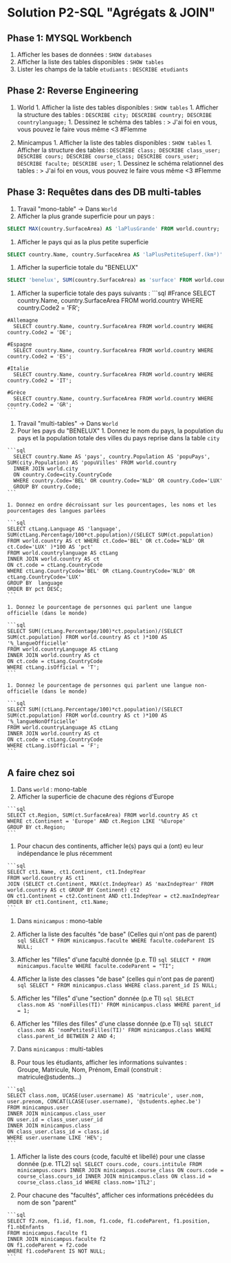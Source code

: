 # Solution P2-SQL "Agrégats & JOIN"

## Phase 1: MYSQL Workbench

1. Afficher les bases de données : `SHOW databases`  
1. Afficher la liste des tables disponibles : `SHOW tables`  
1. Lister les champs de la table `etudiants` : `DESCRIBE etudiants`

## Phase 2: Reverse Engineering
  1. World
    1. Afficher la liste des tables disponibles : `SHOW tables`
    1. Afficher la structure des tables :
    ```
    DESCRIBE city;
    DESCRIBE country;
    DESCRIBE countrylanguage;
    ```
    1. Dessinez le schéma des tables :
    > J'ai foi en vous, vous pouvez le faire vous même <3 #Flemme

  1. Minicampus
    1. Afficher la liste des tables disponibles : `SHOW tables`
    1. Afficher la structure des tables :
    ```
    DESCRIBE class;
    DESCRIBE class_user;
    DESCRIBE cours;
    DESCRIBE course_class;
    DESCRIBE cours_user;
    DESCRIBE faculte;
    DESCRIBE user;
    ```
    1. Dessinez le schéma relationnel des tables :
    > J'ai foi en vous, vous pouvez le faire vous même <3 #Flemme

## Phase 3: Requêtes dans des DB multi-tables
1. Travail "mono-table" -> Dans `World`
  1. Afficher la plus grande superficie pour un pays :
  ```sql
  SELECT MAX(country.SurfaceArea) AS 'laPlusGrande' FROM world.country;
  ```
  1. Afficher le pays qui as la plus petite superficie
  ```sql
  SELECT country.Name, country.SurfaceArea AS 'laPlusPetiteSuperf.(km²)' FROM world.country WHERE country.SurfaceArea = (SELECT MIN(country.SurfaceArea) FROM world.country);
  ```
  1. Afficher la superficie totale du "BENELUX"
  ```sql
  SELECT 'benelux', SUM(country.SurfaceArea) as 'surface' FROM world.country WHERE country.Code2 = 'BE' OR country.Code2 = 'NL' OR country.Code2 = 'LU';
  ```
  1. Afficher la superficie totale des pays suivants :
    ```sql
    #France
      SELECT country.Name, country.SurfaceArea FROM world.country WHERE country.Code2 = 'FR';

    #Allemagne
      SELECT country.Name, country.SurfaceArea FROM world.country WHERE country.Code2 = 'DE';

    #Espagne
      SELECT country.Name, country.SurfaceArea FROM world.country WHERE country.Code2 = 'ES';

    #Italie
      SELECT country.Name, country.SurfaceArea FROM world.country WHERE country.Code2 = 'IT';

    #Grèce
      SELECT country.Name, country.SurfaceArea FROM world.country WHERE country.Code2 = 'GR';
    ```

1. Travail "multi-tables" -> Dans `World`
  1. Pour les pays du "BENELUX"
    1. Donnez le nom du pays, la population du pays et la population totale des villes du pays reprise dans la table `city`

    ```sql
      SELECT country.Name AS 'pays', country.Population AS 'popuPays', SUM(city.Population) AS 'popuVilles' FROM world.country
      INNER JOIN world.city
      ON country.Code=city.CountryCode
      WHERE country.Code='BEL' OR country.Code='NLD' OR country.Code='LUX'
      GROUP BY country.Code;
    ```

    1. Donnez en ordre décroissant sur les pourcentages, les noms et les pourcentages des langues parlées

    ```sql
    SELECT ctLang.Language AS 'language', SUM(ctLang.Percentage/100*ct.population)/(SELECT SUM(ct.population) FROM world.country AS ct WHERE ct.Code='BEL' OR ct.Code='NLD' OR ct.Code='LUX' )*100 AS 'pct'
    FROM world.countrylanguage AS ctLang
    INNER JOIN world.country AS ct
    ON ct.code = ctLang.CountryCode
    WHERE ctLang.CountryCode='BEL' OR ctLang.CountryCode='NLD' OR ctLang.CountryCode='LUX'
    GROUP BY  language
    ORDER BY pct DESC;
    ```

    1. Donnez le pourcentage de personnes qui parlent une langue officielle (dans le monde)

    ```sql
    SELECT SUM((ctLang.Percentage/100)*ct.population)/(SELECT SUM(ct.population) FROM world.country AS ct )*100 AS '%_langueOfficielle'
    FROM world.countryLanguage AS ctLang
    INNER JOIN world.country AS ct
    ON ct.code = ctLang.CountryCode
    WHERE ctLang.isOfficial = 'T';
    ```

    1. Donnez le pourcentage de personnes qui parlent une langue non-officielle (dans le monde)

    ```sql
    SELECT SUM((ctLang.Percentage/100)*ct.population)/(SELECT SUM(ct.population) FROM world.country AS ct )*100 AS '%_langueNonOfficielle'
    FROM world.countryLanguage AS ctLang
    INNER JOIN world.country AS ct
    ON ct.code = ctLang.CountryCode
    WHERE ctLang.isOfficial = 'F';
    ```

## A faire chez soi

1. Dans `world` : mono-table
  1. Afficher la superficie de chacune des régions d'Europe

    ```sql
    SELECT ct.Region, SUM(ct.SurfaceArea) FROM world.country AS ct
    WHERE ct.Continent = 'Europe' AND ct.Region LIKE '%Europe'
    GROUP BY ct.Region;
    ```

  1. Pour chacun des continents, afficher le(s) pays qui a (ont) eu leur indépendance le plus récemment

    ```sql
    SELECT ct1.Name, ct1.Continent, ct1.IndepYear
    FROM world.country AS ct1
    JOIN (SELECT ct.Continent, MAX(ct.IndepYear) AS 'maxIndepYear' FROM world.country AS ct GROUP BY Continent) ct2
    ON ct1.Continent = ct2.Continent AND ct1.IndepYear = ct2.maxIndepYear
    ORDER BY ct1.Continent, ct1.Name;
    ```
1. Dans `minicampus` : mono-table
  1. Afficher la liste des facultés "de base" (Celles qui n'ont pas de parent)
    ```sql
    SELECT * FROM minicampus.faculte WHERE faculte.codeParent IS NULL;
    ```

  1. Afficher les "filles" d'une faculté donnée (p.e. TI)
    ```sql
    SELECT * FROM minicampus.faculte WHERE faculte.codeParent = "TI";
    ```

  1. Afficher la liste des classes "de base" (celles qui n'ont pas de parent)
    ```sql
    SELECT * FROM minicampus.class WHERE class.parent_id IS NULL;
    ```

  1. Afficher les "filles" d'une "section" donnée (p.e TI)
    ```sql
    SELECT class.nom AS 'nomFilles(TI)' FROM minicampus.class WHERE parent_id = 1;
    ```

  1. Afficher les "filles des filles" d'une classe donnée (p.e TI)
    ```sql
    SELECT class.nom AS 'nomPetitesFilles(TI)' FROM minicampus.class WHERE class.parent_id BETWEEN 2 AND 4;
    ```

1. Dans `minicampus` : multi-tables
  1. Pour tous les étudiants, afficher les informations suivantes :  
    Groupe, Matricule, Nom, Prénom, Email (construit : matricule@students...)

    ```sql
    SELECT class.nom, UCASE(user.username) AS 'matricule', user.nom, user.prenom, CONCAT(LCASE(user.username), '@students.ephec.be')
    FROM minicampus.user
    INNER JOIN minicampus.class_user
    ON user.id = class_user.user_id
    INNER JOIN minicampus.class
    ON class_user.class_id = class.id
    WHERE user.username LIKE 'HE%';
    ```

  1. Afficher la liste des cours (code, faculté et libellé) pour une classe donnée (p.e. 1TL2)
    ```sql
    SELECT cours.code, cours.intitule
    FROM minicampus.cours
    INNER JOIN minicampus.course_class
    ON cours.code = course_class.cours_id
    INNER JOIN minicampus.class
    ON class.id = course_class.class_id
    WHERE class.nom='1TL2';
    ```

  1. Pour chacune des "facultés", afficher ces informations précédées du nom de son "parent"

    ```sql
    SELECT f2.nom, f1.id, f1.nom, f1.code, f1.codeParent, f1.position, f1.nbEnfants
    FROM minicampus.faculte f1
    INNER JOIN minicampus.faculte f2
    ON f1.codeParent = f2.code
    WHERE f1.codeParent IS NOT NULL;
    ```
